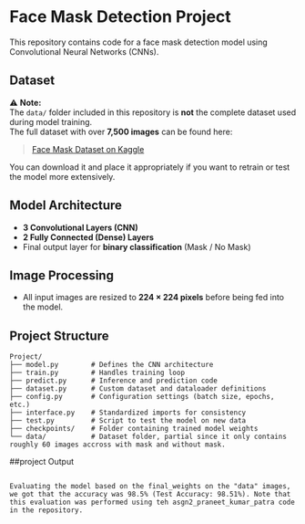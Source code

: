# Face Mask Detection Project

This repository contains code for a face mask detection model using Convolutional Neural Networks (CNNs).

## Dataset

⚠️ **Note:**  
The `data/` folder included in this repository is **not** the complete dataset used during model training.  
The full dataset with over **7,500 images** can be found here:

> [Face Mask Dataset on Kaggle](https://www.kaggle.com/datasets/omkargurav/face-mask-dataset)

You can download it and place it appropriately if you want to retrain or test the model more extensively.

## Model Architecture

- **3 Convolutional Layers (CNN)**
- **2 Fully Connected (Dense) Layers**
- Final output layer for **binary classification** (Mask / No Mask)

## Image Processing

- All input images are resized to **224 × 224 pixels** before being fed into the model.

## Project Structure

```plaintext
Project/
├── model.py        # Defines the CNN architecture
├── train.py        # Handles training loop
├── predict.py      # Inference and prediction code
├── dataset.py      # Custom dataset and dataloader definitions
├── config.py       # Configuration settings (batch size, epochs, etc.)
├── interface.py    # Standardized imports for consistency
├── test.py         # Script to test the model on new data
├── checkpoints/    # Folder containing trained model weights
└── data/           # Dataset folder, partial since it only contains roughly 60 images accross with mask and without mask.
```
##project Output
```plaintext

Evaluating the model based on the final_weights on the "data" images, we got that the accuracy was 98.5% (Test Accuracy: 98.51%). Note that this evaluation was performed using teh asgn2_praneet_kumar_patra code in the repository.
```


